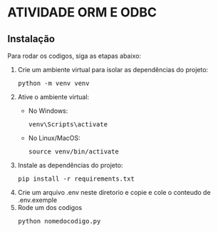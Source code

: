 # ATIVIDADE ORM E ODBC

<h2>Instalação</h2>

<p>Para rodar os codigos, siga as etapas abaixo:</p>

<ol>

<li>Crie um ambiente virtual para isolar as dependências do projeto:</li>
    <pre>python -m venv venv</pre>

<li>Ative o ambiente virtual:</li>
<ul>
    <li>No Windows:</li>
    <pre>venv\Scripts\activate</pre>
    <li>No Linux/MacOS:</li>
    <pre>source venv/bin/activate</pre>
</ul>

<li>Instale as dependências do projeto:</li>
<pre>pip install -r requirements.txt</pre>
<li>Crie um arquivo .env neste diretorio e copie e cole o conteudo de .env.exemple</li>
<li>Rode um dos codigos</li>
<pre>python nomedocodigo.py </pre>

</ol>
